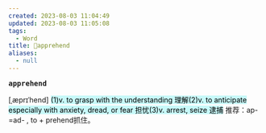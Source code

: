 ```yaml
---
created: 2023-08-03 11:04:49
updated: 2023-08-03 11:05:08
tags:
  - Word
title: 📖apprehend
aliases:
  - null
---
```


<pre><strong>apprehend</strong></pre>
[ˌæprɪˈhend]
<mark style="background: #ABF7F7A6;">(1)v. to grasp with the understanding 理解</mark><mark style="background: #ABF7F7A6;">(2)v. to anticipate especially with anxiety, dread, or fear 担忧</mark><mark style="background: #ABF7F7A6;">(3)v. arrest, seize 逮捕</mark>
推荐：ap-=ad- , to + prehend抓住。